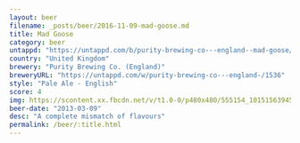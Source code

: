 ```yaml
---
layout: beer
filename: _posts/beer/2016-11-09-mad-goose.md
title: Mad Goose
category: beer
untappd: "https://untappd.com/b/purity-brewing-co---england--mad-goose/6444"
country: "United Kingdom"
brewery: "Purity Brewing Co. (England)"
breweryURL: "https://untappd.com/w/purity-brewing-co---england-/1536"
style: "Pale Ale - English"
score: 4
img: https://scontent.xx.fbcdn.net/v/t1.0-0/p480x480/555154_10151563945403745_1011654346_n.jpg?oh=13aa044e17acc7e829adfe6cf130dd9a&oe=590C9EEF
beer-date: "2013-03-09"
desc: "A complete mismatch of flavours"
permalink: /beer/:title.html
---
```

